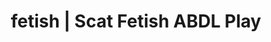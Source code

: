---
categories:
- POV Erotica
- Lingerie Art
- Gender-Fluid
- Inclusive Desire
- Ethical Porn
image: /assets/images/1747713862395.webp
layout: post
schema:
  description: Premium adult content featuring ABDL Play, Scat Fetish. High-quality
    visuals with provocative themes.
  keywords:
  - Tattooed Beauties
  - ABDL Play
  - Scat Fetish
  - Spiritual Kink
  - Sensual Cosplay
  - Immersive Erotica
  - Vintage Boudoir
  name: 1747713862395 | ABDL Play Scat Fetish
  type: VisualArtwork
seo:
  description: Featured content with artistic Scat Fetish, ABDL Play. HD images available.
  keywords: Scat Fetish, ABDL Play
  og_image: /assets/images/1747713862395.webp
  schema_type: VisualArtwork
tags:
- '#fetish'
- ABDL Play
- Scat Fetish
title: fetish | Scat Fetish ABDL Play
---